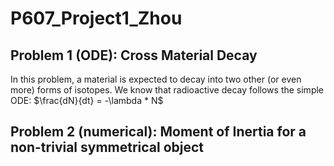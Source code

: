 # P607_Project1_Zhou

## Problem 1 (ODE): Cross Material Decay
In this problem, a material is expected to decay into two other (or even more) forms of isotopes. We know that radioactive decay follows the simple ODE:
$\frac{dN}{dt} = -\lambda * N$

## Problem 2 (numerical): Moment of Inertia for a non-trivial symmetrical object

